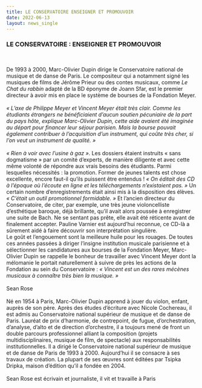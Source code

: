 ```yaml
---
title: LE CONSERVATOIRE ENSEIGNER ET PROMOUVOIR
date: 2022-06-13
layout: news_single
---
```


### LE CONSERVATOIRE : ENSEIGNER ET PROMOUVOIR
<br>

De 1993 à 2000, Marc-Olivier Dupin dirige le Conservatoire national de musique et de danse de Paris. Le compositeur qui a notamment signé les musiques de films de Jérôme Prieur ou des contes musicaux, comme *Le Chat du rabbin* adapté de la BD éponyme de Joann Sfar, est le premier directeur à avoir mis en place le système de bourses de la Fondation Meyer.
<br><br>
*« L’axe de Philippe Meyer et Vincent Meyer était très clair. Comme les étudiants étrangers ne bénéficiaient d’aucun soutien pécuniaire de la part du pays hôte, explique Marc-Olivier Dupin, cette aide avaient été imaginée au départ pour financer leur séjour parisien. Mais la bourse pouvait également contribuer à l’acquisition d’un instrument, qui coûte très cher, si l’on veut un instrument de qualité. »*
<br><br>
*« Rien à voir avec l’usine à gaz »*. Les dossiers étaient instruits « sans dogmatisme » par un comité d’experts, de manière diligente et avec cette même volonté de répondre aux vrais besoins des étudiants. Parmi lesquelles nécessités : la promotion. Former de jeunes talents est chose excellente, encore faut-il qu’ils puissent être entendus ! *« On éditait des CD à l’époque où l’écoute en ligne et les téléchargements n’existaient pas. »* Un certain nombre d’enregistrements était ainsi mis à la disposition des élèves. *« C’était un outil promotionnel formidable. »* Et l’ancien directeur du Conservatoire, de citer, par exemple, une très jeune violoncelliste d’esthétique baroque, déjà brillante, qu’il avait alors poussée à enregistrer une suite de Bach. Ne se sentant pas prête, elle avait été réticente avant de finalement accepter. Pauline Varnier est aujourd’hui reconnue, ce CD-là a sûrement aidé à faire découvrir son interprétation singulière.
<br>
Le goût et l’engouement sont la meilleure huile pour les rouages. De toutes ces années passées à diriger l’insigne institution musicale parisienne et à sélectionner les candidatures aux bourses de la Fondation Meyer, Marc-Olivier Dupin se rappelle le bonheur de travailler avec Vincent Meyer dont la mélomanie le portait naturellement à suivre de près les actions de la Fondation au sein du Conservatoire :  *« Vincent est un des rares mécènes musicaux à connaître très bien la musique. »*
<br><br>
Sean Rose
<br><br>
Né en 1954 à Paris, Marc-Olivier Dupin apprend à jouer du violon, enfant, auprès de son père. Après des études d’écriture avec Nicole Cochereau, il est admis au Conservatoire national supérieur de musique et de danse de Paris. Lauréat de prix d’harmonie, de contrepoint, de fugue, d’orchestration, d’analyse, d’alto et de direction d’orchestre, il a toujours mené de front un double parcours professionnel alliant la composition (projets multidisciplinaires, musique de film, de spectacle) aux responsabilités institutionnelles. Il a dirigé le Conservatoire national supérieur de musique et de danse de Paris de 1993 à 2000. Aujourd’hui il se consacre à ses travaux de création. La plupart de ses œuvres sont éditées par Tsipka Dripka, maison d’édition qu’il a fondée en 2004.
<br><br>
Sean Rose est écrivain et journaliste, il vit et travaille à Paris
